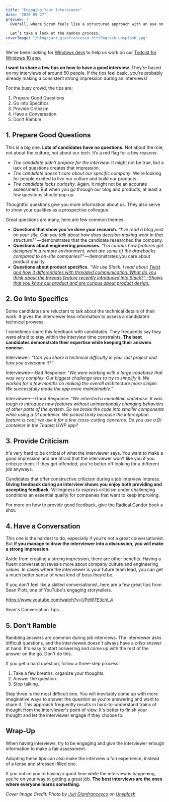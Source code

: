 ```yaml
---
title: "Engaging Your Interviewer"
date: "2020-09-27"
preview: |
  Overall, where Scrum feels like a structured approach with an eye on speed, Kanban feels like a _flowing river_. There’s no time-boxing. Instead, Kanban focuses on creating a clean and narrow channel for your work to flow though. 
  
  Let’s take a look at the Kanban process.
coverImage: "/blog/juri-gianfrancesco-rtfs5bqrxzk-unsplash.jpg"
---
```


We’ve been looking for [Windows devs](https://doist.com/jobs/#windows-developer) to help us work on our [Todoist for Windows 10 app.](https://todoist.com/windows)

**I want to share a few tips on how to have a good interview.** They’re based on my interviews of around 50 people. If the tips feel basic, you’re probably already making a consistent strong impression during an interviews!

For the busy crowd, the tips are:

1. Prepare Good Questions
2. Go into Specifics
3. Provide Criticism
4. Have a Conversation
5. Don't Ramble

## 1\. Prepare Good Questions

This is a big one. **Lots of candidates have no questions.** Not about the role, not about the culture, not about our tech. It’s a red flag for a few reasons:

- _The candidate didn’t prepare for the interview._ It might not be true, but a lack of questions creates that impression.
- _The candidate doesn’t care about our specific company_. We’re looking for people excited to live our culture and build our products.
- _The candidate lacks curiosity._ Again, it might not be an accurate assessment. But when you go through our blog and products, at least a few questions should pop up.

Thoughtful questions give you more information about us. They also serve to show your qualities as a prospective colleague.

Great questions are many, here are few common themes:

- **Questions that show you’ve done your research.** _“I’ve read a blog post on your site. Can you talk about how does decision-making work in that structure?” —_ demonstrates that the candidate researched the company.
- **Questions about engineering processes.** _“I’m curious how features get designed in a remote environment, what are some of the drawbacks compared to on-site companies?” —_ demonstrates you care about product quality.
- **Questions about product specifics.** _“We use Slack. I read about_ [_Twist and how it differentiates with threaded communication. What do you think about the threads feature recently introduced into Slack?” -Shows that you know our product and are curious about product design._](https://twistapp.com/)

## 2\. Go Into Specifics

Some candidates are reluctant to talk about the technical details of their work. It gives the interviewer less information to assess a candidate’s technical prowess.

I sometimes share this feedback with candidates. They frequently say they were afraid to stay within the interview time constraints. **The best candidates demonstrate their expertise while keeping their answers concise.**

Interviewer: _“Can you share a technical difficulty in your last project and how you overcame it?”_

Interviewee — Bad Response: _“We were working with a large codebase that was very complex. Our biggest challenge was to try to simplify it. We worked for a few months on making the overall architecture more simple. We successfully made the app more maintainable.”_

Interviewee — Good Response: _“We inherited a monolithic codebase. It was tough to introduce new features without unintentionally changing behaviors of other parts of the system. So we broke the code into smaller components while using a DI container. We picked Unity because the interception feature is cool; we use it for a few cross-cutting concerns. Do you use a DI container in the Todoist UWP app?_

## 3\. Provide Criticism

It's very hard to be critical of what the interviewer says. You want to make a good impression and are afraid that the interviewer won't like you if you criticize them. If they get offended, you're better off looking for a different job anyways.

Candidates that offer constructive criticism during a job interview impress. **Giving feedback during an interview shows you enjoy both providing and accepting feedback.** Willingness to express criticism under challenging conditions an essential quality for companies that want to keep improving.

For more on how to provide good feedback, give the [Radical Candor](https://www.radicalcandor.com/the-book/) book a shot.

## 4\. Have a Conversation

This one is the hardest to do, especially if you’re not a great conversationist. But **if you manage to draw the interviewer into a discussion, you will make a strong impression.**

Aside from creating a strong impression, there are other benefits. Having a fluent conversation reveals more about company culture and engineering values. In cases where the interviewer is your future team lead, you can get a much better sense of what kind of boss they’d be.

If you don't feel like a skilled conversationist, here are a few great tips from Sean Plott, one of YouTube's engaging storytellers.

https://www.youtube.com/watch?v=UPeW7E3ch\_4

Sean's Conversation Tips

## 5\. Don't Ramble

Rambling answers are common during job interviews. The interviewer asks difficult questions, and the interviewee doesn't always have a crisp answer at hand. It's easy to start answering and come up with the rest of the answer on the go. Don't do this.

If you get a hard question, follow a three-step process:

1. Take a few breaths; organize your thoughts.
2. Answer the question.
3. Stop talking.

Step three is the most difficult one. You will inevitably come up with more imaginative ways to answer the question as you're answering and want to share it. This approach frequently results in hard-to-understand trains of thought from the interviewer's point of view. It's better to finish your thought and let the interviewer engage if they choose to.

## Wrap-Up

When having interviews, try to be engaging and give the interviewer enough information to make a fair assessment.

Adopting these tips can also make the interview a fun experience; instead of a tense and stressed-filled one.

If you notice you’re having a good time while the interview is happening, you’re on your way to getting a great job. **The best interviews are the ones where everyone learns something.**

_Cover Image Credit: Photo by [Juri Gianfrancesco](https://unsplash.com/@jurigianfra?utm_source=unsplash&utm_medium=referral&utm_content=creditCopyText) on [Unsplash](https://unsplash.com/s/photos/conversation?utm_source=unsplash&utm_medium=referral&utm_content=creditCopyText)_
